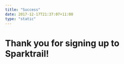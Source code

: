 ```yaml
---
title: "Success"
date: 2017-12-17T21:37:07+11:00
type: "static"
---
```


<main>
  <div class="container">
    <h1>Thank you for signing up to Sparktrail!</h1>
  </div>
</main>
